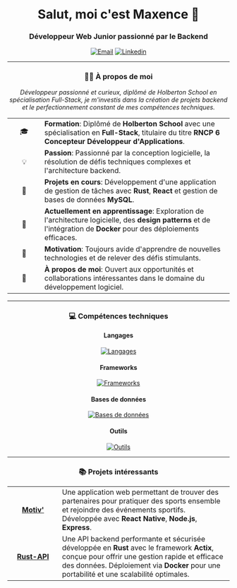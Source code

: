 <h1 align="center">Salut, moi c'est Maxence 👋</h1>
<h3 align="center">Développeur Web Junior passionné par le Backend</h3>

<p align="center">
  <a href="mailto:maxence0@hotmail.fr"><img src="https://skillicons.dev/icons?i=gmail" alt="Email"/></a>
  <a href="https://www.linkedin.com/in/maxence-potier/"><img src="https://skillicons.dev/icons?i=linkedin" alt="Linkedin"/></a>
</p>

<hr>

<h3 align="center">🧑‍💻 À propos de moi</h3>

<p align="center">
  <em>Développeur passionné et curieux, diplômé de Holberton School en spécialisation Full-Stack, je m'investis dans la création de projets backend et le perfectionnement constant de mes compétences techniques.</em>
</p>

<table align="center" border="0">
  <tr>
    <td align="center" width="60">🎓</td>
    <td><strong>Formation</strong>: Diplômé de <strong>Holberton School</strong> avec une spécialisation en <strong>Full-Stack</strong>, titulaire du titre <strong>RNCP 6 Concepteur Développeur d'Applications</strong>.</td>
  </tr>
  <tr>
    <td align="center" width="60">💡</td>
    <td><strong>Passion</strong>: Passionné par la conception logicielle, la résolution de défis techniques complexes et l'architecture backend.</td>
  </tr>
  <tr>
    <td align="center" width="60">🔭</td>
    <td><strong>Projets en cours</strong>: Développement d'une application de gestion de tâches avec <strong>Rust</strong>, <strong>React</strong> et gestion de bases de données <strong>MySQL</strong>.</td>
  </tr>
  <tr>
    <td align="center" width="60">🌱</td>
    <td><strong>Actuellement en apprentissage</strong>: Exploration de l'architecture logicielle, des <strong>design patterns</strong> et de l'intégration de <strong>Docker</strong> pour des déploiements efficaces.</td>
  </tr>
  <tr>
    <td align="center" width="60">🚀</td>
    <td><strong>Motivation</strong>: Toujours avide d'apprendre de nouvelles technologies et de relever des défis stimulants.</td>
  </tr>
  <tr>
    <td align="center" width="60">💬</td>
    <td><strong>À propos de moi</strong>: Ouvert aux opportunités et collaborations intéressantes dans le domaine du développement logiciel.</td>
  </tr>
</table>

<hr>

<h3 align="center">💻 Compétences techniques</h3>

<h4 align="center">Langages</h4>
<p align="center">
  <a href="https://skillicons.dev"><img src="https://skillicons.dev/icons?i=rust,c,java,js,typescript,python" alt="Langages" /></a>
</p>

<h4 align="center">Frameworks</h4>
<p align="center">
  <a href="https://skillicons.dev"><img src="https://skillicons.dev/icons?i=react,nodejs,express,tailwindcss" alt="Frameworks" /></a>
</p>

<h4 align="center">Bases de données</h4>
<p align="center">
  <a href="https://skillicons.dev"><img src="https://skillicons.dev/icons?i=mysql,postgresql,sqlite,mongodb" alt="Bases de données" /></a>
</p>

<h4 align="center">Outils</h4>
<p align="center">
  <a href="https://skillicons.dev"><img src="https://skillicons.dev/icons?i=git,github,docker,vscode" alt="Outils" /></a>
</p>

<hr>

<h3 align="center">📚 Projets intéressants</h3>

<div align="center">
<table align="center" border="0" cellspacing="0" cellpadding="10">
  <tr>
    <td width="100" align="center">
      <a href="https://github.com/Mxn-ptr/motiv"><strong>Motiv'</strong></a>
    </td>
    <td>
      Une application web permettant de trouver des partenaires pour pratiquer des sports ensemble et rejoindre des événements sportifs. Développée avec <strong>React Native</strong>, <strong>Node.js</strong>, <strong>Express</strong>.
    </td>
  </tr>
  <tr>
    <td width="100" align="center">
      <a href="https://github.com/Mxn-ptr/Rust-API"><strong>Rust-API</strong></a>
    </td>
    <td>
      Une API backend performante et sécurisée développée en <strong>Rust</strong> avec le framework <strong>Actix</strong>, conçue pour offrir une gestion rapide et efficace des données. Déploiement via <strong>Docker</strong> pour une portabilité et une scalabilité optimales.
    </td>
  </tr>
</table>
</div>
